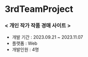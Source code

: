 # 3rdTeamProject

<h3> < 개인 작가 작품 경매 사이트 ></개인></h3>
<ul>
  <li>개발 기간 : 2023.09.21 ~ 2023.11.07</li>
  <li>플랫폼 : Web</li>
  <li>개발인원 : 4명</li>
 </ul>

